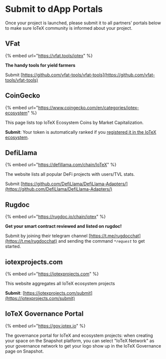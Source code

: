 # Submit to dApp Portals

Once your project is launched, please submit it to all partners' portals below to make sure IoTeX community is informed about your project.

## VFat

{% embed url="https://vfat.tools/iotex" %}

**The handy tools for yield farmers**

Submit [https://github.com/vfat-tools/vfat-tools](https://github.com/vfat-tools/vfat-tools)

## CoinGecko

{% embed url="https://www.coingecko.com/en/categories/iotex-ecosystem" %}

This page lists top IoTeX Ecosystem Coins by Market Capitalization.

**Submit**: Your token is automatically ranked if you [registered it in the IoTeX ecosystem](register-your-token-in-the-ecosystem.md).

## DefiLlama

{% embed url="https://defillama.com/chain/IoTeX" %}

The website lists all popular DeFi projects with users/TVL stats.

Submit [https://github.com/DefiLlama/DefiLlama-Adapters/](https://github.com/DefiLlama/DefiLlama-Adapters/)

## Rugdoc

{% embed url="https://rugdoc.io/chain/iotex" %}

**Get your smart contract reviewed and listed on rugdoc!**

Submit by joining their telegram channel [https://t.me/rugdocchat](https://t.me/rugdocchat) and sending the command _`*request`_ to get started.

## iotexprojects.com

{% embed url="https://iotexprojects.com" %}

This website aggregates all IoTeX ecosystem projects

**Submit**: [https://iotexprojects.com/submit](https://iotexprojects.com/submit)

## IoTeX Governance Portal

{% embed url="https://gov.iotex.io" %}

The governance portal for IoTeX and ecosystem projects: when creating your space on the Snapshot platform, you can select "IoTeX Network" as your governance network to get your logo show up in the IoTeX Governance page on Snapshot.
